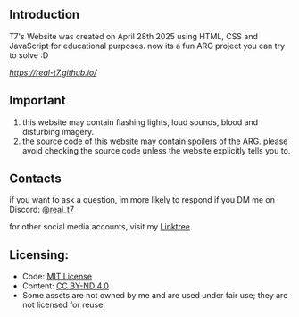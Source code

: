 ## Introduction
T7's Website was created on April 28th 2025 using HTML, CSS and JavaScript for educational purposes. now its a fun ARG project you can try to solve :D

*https://real-t7.github.io/*

## Important
1. this website may contain flashing lights, loud sounds, blood and disturbing imagery.
2. the source code of this website may contain spoilers of the ARG. please avoid checking the source code unless the website explicitly tells you to.

## Contacts
if you want to ask a question, im more likely to respond if you DM me on Discord: [@real_t7](https://discordapp.com/users/878845118369636433)

for other social media accounts, visit my [Linktree](https://linktr.ee/TheReal_T7/).

## Licensing:
- Code: [MIT License](./LICENSE)
- Content: [CC BY-ND 4.0](https://creativecommons.org/licenses/by-nd/4.0/)
- Some assets are not owned by me and are used under fair use; they are not licensed for reuse.
